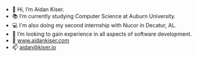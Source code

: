 - 👋 Hi, I’m Aidan Kiser.
- 📚 I’m currently studying Computer Science at Auburn University.
- 💻 I'm also doing my second internship with Nucor in Decatur, AL.
- 🌱 I’m looking to gain experience in all aspects of software development.
- 💾 www.aidankiser.com
- 📫 aidan@kiser.io

<!---
kiseraidan/kiseraidan is a ✨ special ✨ repository because its `README.md` (this file) appears on your GitHub profile.
You can click the Preview link to take a look at your changes.
--->
